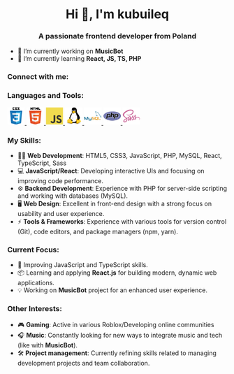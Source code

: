 <h1 align="center">Hi 👋, I'm kubuileq</h1>
<h3 align="center">A passionate frontend developer from Poland</h3>

- 🔭 I’m currently working on **MusicBot**
- 🌱 I’m currently learning **React, JS, TS, PHP**

<h3 align="left">Connect with me:</h3>
<p align="left">
  <!-- Add your contact links here, if any -->
</p>

<h3 align="left">Languages and Tools:</h3>
<p align="left">
  <a href="https://www.w3schools.com/css/" target="_blank" rel="noreferrer">
    <img src="https://raw.githubusercontent.com/devicons/devicon/master/icons/css3/css3-original-wordmark.svg" alt="css3" width="40" height="40"/>
  </a> 
  <a href="https://www.w3.org/html/" target="_blank" rel="noreferrer">
    <img src="https://raw.githubusercontent.com/devicons/devicon/master/icons/html5/html5-original-wordmark.svg" alt="html5" width="40" height="40"/>
  </a>
  <a href="https://developer.mozilla.org/en-US/docs/Web/JavaScript" target="_blank" rel="noreferrer">
    <img src="https://raw.githubusercontent.com/devicons/devicon/master/icons/javascript/javascript-original.svg" alt="javascript" width="40" height="40"/>
  </a>
  <a href="https://www.linux.org/" target="_blank" rel="noreferrer">
    <img src="https://raw.githubusercontent.com/devicons/devicon/master/icons/linux/linux-original.svg" alt="linux" width="40" height="40"/>
  </a>
  <a href="https://www.mysql.com/" target="_blank" rel="noreferrer">
    <img src="https://raw.githubusercontent.com/devicons/devicon/master/icons/mysql/mysql-original-wordmark.svg" alt="mysql" width="40" height="40"/>
  </a>
  <a href="https://www.php.net" target="_blank" rel="noreferrer">
    <img src="https://raw.githubusercontent.com/devicons/devicon/master/icons/php/php-original.svg" alt="php" width="40" height="40"/>
  </a>
  <a href="https://sass-lang.com" target="_blank" rel="noreferrer">
    <img src="https://raw.githubusercontent.com/devicons/devicon/master/icons/sass/sass-original.svg" alt="sass" width="40" height="40"/>
  </a>
</p>

<h3 align="left">My Skills:</h3>
<ul>
  <li>🧑‍💻 <strong>Web Development</strong>: HTML5, CSS3, JavaScript, PHP, MySQL, React, TypeScript, Sass</li>
  <li>💻 <strong>JavaScript/React</strong>: Developing interactive UIs and focusing on improving code performance.</li>
  <li>⚙️ <strong>Backend Development</strong>: Experience with PHP for server-side scripting and working with databases (MySQL).</li>
  <li>🖥️ <strong>Web Design</strong>: Excellent in front-end design with a strong focus on usability and user experience.</li>
  <li>⚡ <strong>Tools & Frameworks</strong>: Experience with various tools for version control (Git), code editors, and package managers (npm, yarn).</li>
</ul>

<h3 align="left">Current Focus:</h3>
<ul>
  <li>🎯 Improving JavaScript and TypeScript skills.</li>
  <li>📦 Learning and applying <strong>React.js</strong> for building modern, dynamic web applications.</li>
  <li>💡 Working on <strong>MusicBot</strong> project for an enhanced user experience.</li>
</ul>

<h3 align="left">Other Interests:</h3>
<ul>
  <li>🎮 <strong>Gaming</strong>: Active in various Roblox/Developing online communities</li>
  <li>🎧 <strong>Music</strong>: Constantly looking for new ways to integrate music and tech (like with <strong>MusicBot</strong>).</li>
  <li>🛠️ <strong>Project management</strong>: Currently refining skills related to managing development projects and team collaboration.</li>
</ul>
